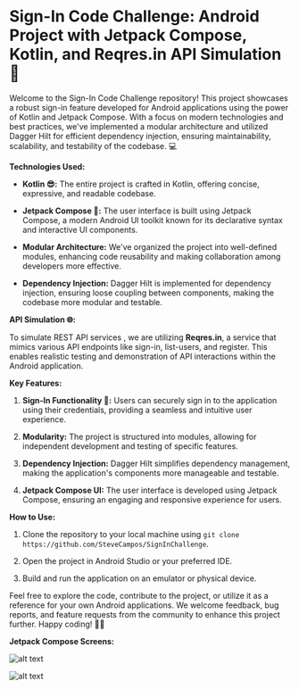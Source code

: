 # Sign-In Code Challenge: Android Project with Jetpack Compose, Kotlin, and Reqres.in API Simulation 🚀

Welcome to the Sign-In Code Challenge repository! This project showcases a robust sign-in feature developed for Android applications using the power of Kotlin and Jetpack Compose. With a focus on modern technologies and best practices, we've implemented a modular architecture and utilized Dagger Hilt for efficient dependency injection, ensuring maintainability, scalability, and testability of the codebase. 💻

**Technologies Used:**

- **Kotlin 😎:** The entire project is crafted in Kotlin, offering concise, expressive, and readable codebase. 
  
- **Jetpack Compose 🎨:** The user interface is built using Jetpack Compose, a modern Android UI toolkit known for its declarative syntax and interactive UI components. 

- **Modular Architecture:** We've organized the project into well-defined modules, enhancing code reusability and making collaboration among developers more effective. 

- **Dependency Injection:** Dagger Hilt is implemented for dependency injection, ensuring loose coupling between components, making the codebase more modular and testable.

**API Simulation 🌐:**

To simulate REST API services , we are utilizing **Reqres.in**, a service that mimics various API endpoints like sign-in, list-users, and register. This enables realistic testing and demonstration of API interactions within the Android application. 

**Key Features:**

1. **Sign-In Functionality 🔐:** Users can securely sign in to the application using their credentials, providing a seamless and intuitive user experience. 

2. **Modularity:** The project is structured into modules, allowing for independent development and testing of specific features. 

3. **Dependency Injection:** Dagger Hilt simplifies dependency management, making the application's components more manageable and testable. 

4. **Jetpack Compose UI:** The user interface is developed using Jetpack Compose, ensuring an engaging and responsive experience for users.

**How to Use:**

1. Clone the repository to your local machine using `git clone https://github.com/SteveCampos/SignInChallenge`.

2. Open the project in Android Studio or your preferred IDE.

3. Build and run the application on an emulator or physical device.

Feel free to explore the code, contribute to the project, or utilize it as a reference for your own Android applications. We welcome feedback, bug reports, and feature requests from the community to enhance this project further. Happy coding! 🚀😊

**Jetpack Compose Screens:**

![alt text](https://i.imgur.com/Oq2o0Fb.png)

![alt text](https://i.imgur.com/ue78SXt.png)
